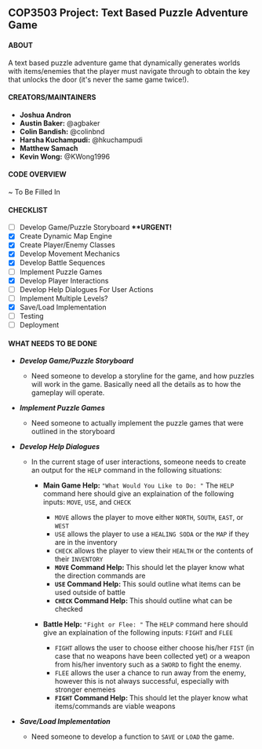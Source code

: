 ## COP3503 Project: Text Based Puzzle Adventure Game

#### ABOUT
A text based puzzle adventure game that dynamically generates worlds with items/enemies that the player must navigate through to obtain the key that unlocks the door (it's never the same game twice!).
	
#### CREATORS/MAINTAINERS
- <b>Joshua Andron</b>
- <b>Austin Baker:</b> @agbaker
- <b>Colin Bandish:</b> @colinbnd
- <b>Harsha Kuchampudi:</b> @hkuchampudi
- <b>Matthew Samach</b>
- <b>Kevin Wong:</b> @KWong1996

#### CODE OVERVIEW
~ To Be Filled In

#### CHECKLIST
- [ ] Develop Game/Puzzle Storyboard <b> **URGENT! </b>
- [X] Create Dynamic Map Engine
- [X] Create Player/Enemy Classes
- [X] Develop Movement Mechanics
- [X] Develop Battle Sequences
- [ ] Implement Puzzle Games
- [X] Develop Player Interactions
- [ ] Develop Help Dialogues For User Actions
- [ ] Implement Multiple Levels?
- [X] Save/Load Implementation
- [ ] Testing
- [ ] Deployment

#### WHAT NEEDS TO BE DONE

- <b><i>Develop Game/Puzzle Storyboard</i></b>
  - Need someone to develop a storyline for the game, and how puzzles will work in the game. Basically need all the details as to how the gameplay will operate.

- <b><i>Implement Puzzle Games</i></b>
  - Need someone to actually implement the puzzle games that were outlined in the storyboard

- <b><i>Develop Help Dialogues</i></b>
  - In the current stage of user interactions, someone needs to create an output for the `HELP` command in the following situations:
  
    - <b> Main Game Help: </b> `"What Would You Like to Do: "` The `HELP` command here should give an explaination of the following inputs: `MOVE`, `USE`, and `CHECK` 
      - `MOVE` allows the player to move either `NORTH`, `SOUTH`, `EAST`, or `WEST`
      - `USE` allows the player to use a `HEALING SODA` or the `MAP` if they are in the inventory
      - `CHECK` allows the player to view their `HEALTH` or the contents of their `INVENTORY`
      - <b> `MOVE` Command Help: </b> This should let the player know what the direction commands are
      - <b> `USE` Command Help: </b> This sould outline what items can be used outside of battle
      - <b> `CHECK` Command Help: </b> This should outline what can be checked
      
    - <b> Battle Help: </b> `"Fight or Flee: "` The `HELP` command here should give an explaination of the following inputs: `FIGHT` and `FLEE`
      - `FIGHT` allows the user to choose either choose his/her `FIST` (in case that no weapons have been collected yet) or a weapon from his/her inventory such as a `SWORD` to fight the enemy.
      - `FLEE` allows the user a chance to run away from the enemy, however this is not always successful, especially with stronger enemeies
      - <b> `FIGHT` Command Help: </b> This should let the player know what items/commands are viable weapons

- <b><i>Save/Load Implementation</i></b>
  - Need someone to develop a function to `SAVE` or `LOAD` the game.

